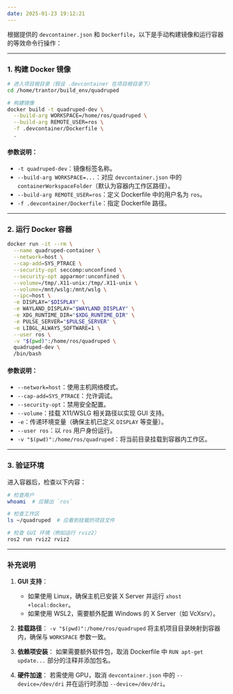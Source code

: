 ```yaml
---
date: 2025-01-23 19:12:21
---
```


根据提供的 `devcontainer.json` 和 `Dockerfile`，以下是手动构建镜像和运行容器的等效命令行操作：

---

### 1. 构建 Docker 镜像

```bash
# 进入项目根目录（假设 .devcontainer 在项目根目录下）
cd /home/trantor/build_env/quadruped

# 构建镜像
docker build -t quadruped-dev \
  --build-arg WORKSPACE=/home/ros/quadruped \
  --build-arg REMOTE_USER=ros \
  -f .devcontainer/Dockerfile \
  .
```

#### 参数说明：

- `-t quadruped-dev`：镜像标签名称。
- `--build-arg WORKSPACE=...`：对应 `devcontainer.json` 中的 `containerWorkspaceFolder`（默认为容器内工作区路径）。
- `--build-arg REMOTE_USER=ros`：定义 Dockerfile 中的用户名为 `ros`。
- `-f .devcontainer/Dockerfile`：指定 Dockerfile 路径。

---

### 2. 运行 Docker 容器

```bash
docker run -it --rm \
  --name quadruped-container \
  --network=host \
  --cap-add=SYS_PTRACE \
  --security-opt seccomp:unconfined \
  --security-opt apparmor:unconfined \
  --volume=/tmp/.X11-unix:/tmp/.X11-unix \
  --volume=/mnt/wslg:/mnt/wslg \
  --ipc=host \
  -e DISPLAY="$DISPLAY" \
  -e WAYLAND_DISPLAY="$WAYLAND_DISPLAY" \
  -e XDG_RUNTIME_DIR="$XDG_RUNTIME_DIR" \
  -e PULSE_SERVER="$PULSE_SERVER" \
  -e LIBGL_ALWAYS_SOFTWARE=1 \
  --user ros \
  -v "$(pwd)":/home/ros/quadruped \
  quadruped-dev \
  /bin/bash
```

#### 参数说明：

- `--network=host`：使用主机网络模式。
- `--cap-add=SYS_PTRACE`：允许调试。
- `--security-opt`：禁用安全配置。
- `--volume`：挂载 X11/WSLG 相关路径以实现 GUI 支持。
- `-e`：传递环境变量（确保主机已定义 `DISPLAY` 等变量）。
- `--user ros`：以 `ros` 用户身份运行。
- `-v "$(pwd)":/home/ros/quadruped`：将当前目录挂载到容器内工作区。

---

### 3. 验证环境

进入容器后，检查以下内容：

```bash
# 检查用户
whoami  # 应输出 `ros`

# 检查工作区
ls ~/quadruped  # 应看到挂载的项目文件

# 检查 GUI 环境（例如运行 rviz2）
ros2 run rviz2 rviz2
```

---

### 补充说明

1. **GUI 支持**：

   - 如果使用 Linux，确保主机已安装 X Server 并运行 `xhost +local:docker`。
   - 如果使用 WSL2，需要额外配置 Windows 的 X Server（如 VcXsrv）。

2. **挂载路径**：
   `-v "$(pwd)":/home/ros/quadruped` 将主机项目目录映射到容器内，确保与 `WORKSPACE` 参数一致。

3. **依赖项安装**：
   如果需要额外软件包，取消 Dockerfile 中 `RUN apt-get update...` 部分的注释并添加包名。

4. **硬件加速**：
   若需使用 GPU，取消 `devcontainer.json` 中的 `--device=/dev/dri` 并在运行时添加 `--device=/dev/dri`。
